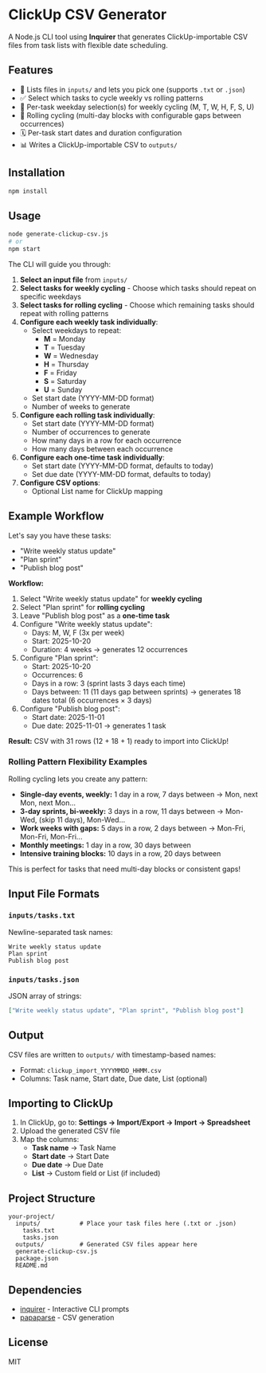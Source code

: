 # ClickUp CSV Generator

A Node.js CLI tool using **Inquirer** that generates ClickUp-importable CSV files from task lists with flexible date scheduling.

## Features

- 📁 Lists files in `inputs/` and lets you pick one (supports `.txt` or `.json`)
- ✅ Select which tasks to cycle weekly vs rolling patterns
- 📅 Per-task weekday selection(s) for weekly cycling (M, T, W, H, F, S, U)
- 🔄 Rolling cycling (multi-day blocks with configurable gaps between occurrences)
- 🗓️ Per-task start dates and duration configuration
- 📊 Writes a ClickUp-importable CSV to `outputs/`

## Installation

```bash
npm install
```

## Usage

```bash
node generate-clickup-csv.js
# or
npm start
```

The CLI will guide you through:

1. **Select an input file** from `inputs/`
2. **Select tasks for weekly cycling** - Choose which tasks should repeat on specific weekdays
3. **Select tasks for rolling cycling** - Choose which remaining tasks should repeat with rolling patterns
4. **Configure each weekly task individually**:
   - Select weekdays to repeat:
     - **M** = Monday
     - **T** = Tuesday
     - **W** = Wednesday
     - **H** = Thursday
     - **F** = Friday
     - **S** = Saturday
     - **U** = Sunday
   - Set start date (YYYY-MM-DD format)
   - Number of weeks to generate
5. **Configure each rolling task individually**:
   - Set start date (YYYY-MM-DD format)
   - Number of occurrences to generate
   - How many days in a row for each occurrence
   - How many days between each occurrence
6. **Configure each one-time task individually**:
   - Set start date (YYYY-MM-DD format, defaults to today)
   - Set due date (YYYY-MM-DD format, defaults to today)
7. **Configure CSV options**:
   - Optional List name for ClickUp mapping

## Example Workflow

Let's say you have these tasks:
- "Write weekly status update"
- "Plan sprint"  
- "Publish blog post"

**Workflow:**
1. Select "Write weekly status update" for **weekly cycling**
2. Select "Plan sprint" for **rolling cycling**
3. Leave "Publish blog post" as a **one-time task**
4. Configure "Write weekly status update":
   - Days: M, W, F (3x per week)
   - Start: 2025-10-20
   - Duration: 4 weeks → generates 12 occurrences
5. Configure "Plan sprint":
   - Start: 2025-10-20
   - Occurrences: 6
   - Days in a row: 3 (sprint lasts 3 days each time)
   - Days between: 11 (11 days gap between sprints) → generates 18 dates total (6 occurrences × 3 days)
6. Configure "Publish blog post":
   - Start date: 2025-11-01
   - Due date: 2025-11-01 → generates 1 task

**Result:** CSV with 31 rows (12 + 18 + 1) ready to import into ClickUp!

### Rolling Pattern Flexibility Examples

Rolling cycling lets you create any pattern:

- **Single-day events, weekly:** 1 day in a row, 7 days between → Mon, next Mon, next Mon...
- **3-day sprints, bi-weekly:** 3 days in a row, 11 days between → Mon-Wed, (skip 11 days), Mon-Wed...
- **Work weeks with gaps:** 5 days in a row, 2 days between → Mon-Fri, Mon-Fri, Mon-Fri...
- **Monthly meetings:** 1 day in a row, 30 days between
- **Intensive training blocks:** 10 days in a row, 20 days between

This is perfect for tasks that need multi-day blocks or consistent gaps!

## Input File Formats

### `inputs/tasks.txt`
Newline-separated task names:

```
Write weekly status update
Plan sprint
Publish blog post
```

### `inputs/tasks.json`
JSON array of strings:

```json
["Write weekly status update", "Plan sprint", "Publish blog post"]
```

## Output

CSV files are written to `outputs/` with timestamp-based names:
- Format: `clickup_import_YYYYMMDD_HHMM.csv`
- Columns: Task name, Start date, Due date, List (optional)

## Importing to ClickUp

1. In ClickUp, go to: **Settings → Import/Export → Import → Spreadsheet**
2. Upload the generated CSV file
3. Map the columns:
   - **Task name** → Task Name
   - **Start date** → Start Date
   - **Due date** → Due Date
   - **List** → Custom field or List (if included)

## Project Structure

```
your-project/
  inputs/           # Place your task files here (.txt or .json)
    tasks.txt
    tasks.json
  outputs/          # Generated CSV files appear here
  generate-clickup-csv.js
  package.json
  README.md
```

## Dependencies

- [inquirer](https://www.npmjs.com/package/inquirer) - Interactive CLI prompts
- [papaparse](https://www.npmjs.com/package/papaparse) - CSV generation

## License

MIT

